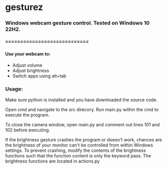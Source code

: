 # gesturez
### Windows webcam gesture control. Tested on Windows 10 22H2.
##### ============================
#### Use your webcam to:
* Adjust volume
* Adjust brightness
* Switch apps using alt+tab 

### Usage:

Make sure python is installed and you have downloaded the source code.

Open cmd and navigate to the src direcory. Run main.py within the cmd to execute the program.

To close the camera window, open main.py and comment out lines 101 and 102 before executing.

If the brightness gesture crashes the program or doesn't work, chances are the brightness of your monitor
can't be controlled from within Windows settings. To prevent crashing, modify the contents of the brightness functions
such that the function content is only the keyword pass. The brightness functions are located in actions.py

